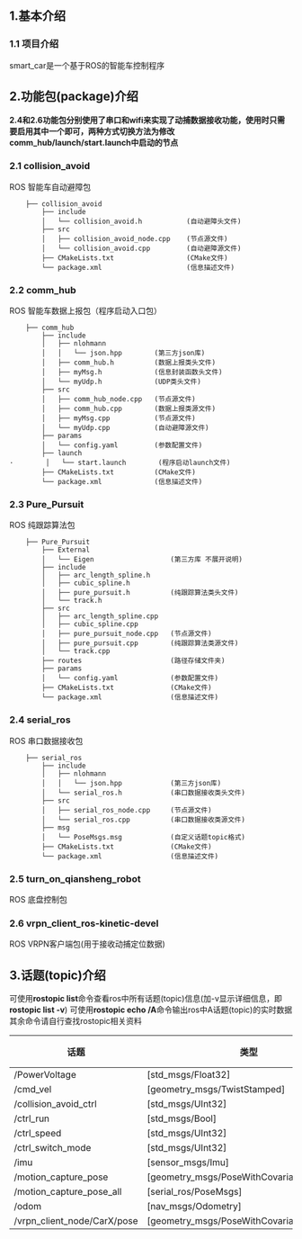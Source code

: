 ## 1.基本介绍
### 1.1 项目介绍
smart_car是一个基于ROS的智能车控制程序

## 2.功能包(package)介绍

**2.4和2.6功能包分别使用了串口和wifi来实现了动捕数据接收功能，使用时只需要启用其中一个即可，两种方式切换方法为修改comm_hub/launch/start.launch中启动的节点**

### 2.1 collision_avoid
ROS 智能车自动避障包
```
    ├── collision_avoid
        ├── include                         
        │   └── collision_avoid.h           (自动避障头文件)
        ├── src                             
        │   ├── collision_avoid_node.cpp    (节点源文件)
        │   └── collision_avoid.cpp         (自动避障源文件)
        ├── CMakeLists.txt                  (CMake文件)
        └── package.xml                     (信息描述文件)                     
```

### 2.2 comm_hub
ROS 智能车数据上报包（程序启动入口包）
```
    ├── comm_hub
        ├── include
        │   ├── nlohmann                        
        │   │   └── json.hpp        (第三方json库)
        │   ├── comm_hub.h          (数据上报类头文件)
        │   ├── myMsg.h             (信息封装函数头文件)
        │   └── myUdp.h             (UDP类头文件)
        ├── src                             
        │   ├── comm_hub_node.cpp   (节点源文件)
        │   ├── comm_hub.cpp        (数据上报类源文件)
        │   ├── myMsg.cpp           (节点源文件)
        │   └── myUdp.cpp           (自动避障源文件)
        ├── params
        │   └── config.yaml         (参数配置文件)
        ├── launch
·        │   └── start.launch        (程序启动launch文件)
        ├── CMakeLists.txt          (CMake文件)
        └── package.xml             (信息描述文件)                     
```

### 2.3 Pure_Pursuit
ROS 纯跟踪算法包
```
    ├── Pure_Pursuit
        ├── External
        │   └── Eigen                   (第三方库 不展开说明)  
        ├── include
        │   ├── arc_length_spline.h 
        │   ├── cubic_spline.h          
        │   ├── pure_pursuit.h          (纯跟踪算法类头文件)
        │   └── track.h           
        ├── src                             
        │   ├── arc_length_spline.cpp 
        │   ├── cubic_spline.cpp          
        │   ├── pure_pursuit_node.cpp   (节点源文件)
        │   ├── pure_pursuit.cpp        (纯跟踪算法类源文件)
        │   └── track.cpp 
        ├── routes                      (路径存储文件夹)
        ├── params
        │   └── config.yaml             (参数配置文件)
        ├── CMakeLists.txt              (CMake文件)
        └── package.xml                 (信息描述文件)                     
```

### 2.4 serial_ros
ROS 串口数据接收包
```
    ├── serial_ros
        ├── include
        │   ├── nlohmann                        
        │   │   └── json.hpp            (第三方json库)
        │   └── serial_ros.h            (串口数据接收类头文件)
        ├── src    
        │   ├── serial_ros_node.cpp     (节点源文件)
        │   └── serial_ros.cpp          (串口数据接收类源文件)                         
        ├── msg    
        │   └── PoseMsgs.msg            (自定义话题topic格式)                         
        ├── CMakeLists.txt              (CMake文件)
        └── package.xml                 (信息描述文件)                     
```

### 2.5 turn_on_qiansheng_robot
ROS 底盘控制包

### 2.6 vrpn_client_ros-kinetic-devel
ROS VRPN客户端包(用于接收动捕定位数据)

## 3.话题(topic)介绍
可使用**rostopic list**命令查看ros中所有话题(topic)信息(加-v显示详细信息，即**rostopic list -v**)
可使用**rostopic echo /A**命令输出ros中A话题(topic)的实时数据
其余命令请自行查找rostopic相关资料


| 话题 | 类型 | 所需头文件 | 功能 |
| ---- | ---- | ---- | ---- |
| /PowerVoltage | [std_msgs/Float32] | <std_msgs/Float32.h> | 
| /cmd_vel | [geometry_msgs/TwistStamped] | <geometry_msgs/TwistStamped.h> |
| /collision_avoid_ctrl | [std_msgs/UInt32] | <std_msgs/UInt32.h> |
| /ctrl_run | [std_msgs/Bool] | <std_msgs/Bool.h> |
| /ctrl_speed | [std_msgs/UInt32] | <std_msgs/UInt32.h> |
| /ctrl_switch_mode | [std_msgs/UInt32] | <std_msgs/UInt32.h> |
| /imu | [sensor_msgs/Imu] | <sensor_msgs/Imu.h> |
| /motion_capture_pose | [geometry_msgs/PoseWithCovarianceStamped] | <geometry_msgs/PoseWithCovarianceStamped.h> |
| /motion_capture_pose_all | [serial_ros/PoseMsgs] | "serial_ros/PoseMsgs.h" |
| /odom | [nav_msgs/Odometry] | <nav_msgs/Odometry.h> |
| /vrpn_client_node/CarX/pose | [geometry_msgs/PoseWithCovarianceStamped] | <geometry_msgs/PoseWithCovarianceStamped.h> |
